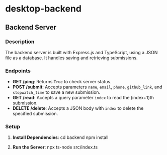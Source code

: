 # desktop-backend
## Backend Server

### Description
The backend server is built with Express.js and TypeScript, using a JSON file as a database. It handles saving and retrieving submissions.

### Endpoints
- **GET /ping**: Returns `True` to check server status.
- **POST /submit**: Accepts parameters `name`, `email`, `phone`, `github_link`, and `stopwatch_time` to save a new submission.
- **GET /read**: Accepts a query parameter `index` to read the (index+1)th submission.
- **DELETE /delete**: Accepts a JSON body with `index` to delete the specified submission.

### Setup
1. **Install Dependencies**:
    cd backend
    npm install

2. **Run the Server**:
    npx ts-node src/index.ts
